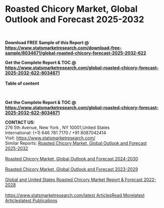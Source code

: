 <h1>Roasted Chicory Market, Global Outlook and Forecast 2025-2032</h1><br/><p><strong>Download FREE Sample of this Report @ <a href="https://www.statsmarketresearch.com/download-free-sample/8034671/global-roasted-chicory-forecast-2025-2032-622">https://www.statsmarketresearch.com/download-free-sample/8034671/global-roasted-chicory-forecast-2025-2032-622</a></strong></p><div><b>Get the Complete Report & TOC @ <a href="https://www.statsmarketresearch.com/global-roasted-chicory-forecast-2025-2032-622-8034671">https://www.statsmarketresearch.com/global-roasted-chicory-forecast-2025-2032-622-8034671</a></b></div><br><b>Table of content</b><p><br><div><b>Get the Complete Report & TOC @ <a href="https://www.statsmarketresearch.com/global-roasted-chicory-forecast-2025-2032-622-8034671">https://www.statsmarketresearch.com/global-roasted-chicory-forecast-2025-2032-622-8034671</a></b></div></p> <b>CONTACT US:</b><br>276 5th Avenue, New York , NY 10001,United States<br>International: (+1) 646 781 7170 / +91 8087042414<br>Visit: <a href="https://www.statsmarketresearch.com/">https://www.statsmarketresearch.com/</a><br>Similar Reports: <a href="https://www.statsmarketresearch.com/global-roasted-chicory-forecast-2025-2032-622-8034671">Roasted Chicory Market, Global Outlook and Forecast 2025-2032</a><br/><br/><a href="https://www.statsmarketresearch.com/global-roasted-chicory-forecast-2025-2032-622-8034671">Roasted Chicory Market, Global Outlook and Forecast 2024-2030</a><br/><br/><a href="https://www.statsmarketresearch.com/global-roasted-chicory-forecast-2025-2032-622-8034671">Roasted Chicory Market, Global Outlook and Forecast 2023-2029</a><br/><br/><a href="https://www.statsmarketresearch.com/global-roasted-chicory-forecast-2025-2032-622-8034671">Global and United States Roasted Chicory Market Report & Forecast 2022-2028</a><br/><br/><a href="https://gyeongbokgung.com">https://www.statsmarketresearch.com/</a><a href="https://hallyeomaritime.com">latest Articles</a><a href="https://jingwansa.com">Read More</a><a href=https://nguoiviet.jp/">latest Articles</a><a href="https://www.intelmarketresearch.com/">latest Publications</a>